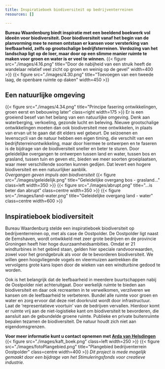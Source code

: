 ```yaml
---
title: Inspiratieboek biodiversiteit op bedrijventerreinen
resources: []

---
```


**Bureau Waardenburg biedt inspiratie met een beeldend boekwerk vol ideeën voor biodiversiteit. Door biodiversiteit vanaf het begin van de planvorming mee te nemen ontstaan er kansen voor versterking van leefbaarheid, zelfs op grootschalige bedrijfsterreinen. Verdozing van het landschap ligt op de loer, maar door op een slimme manier ruimte te maken voor groen en water is er veel te winnen.**
{{< figure src="./images/4.16.png" title="Door de nabijheid van een struik heeft de wandelaar relatief veel zicht op groen en weinig op de gevel" width=400 >}} 
{{< figure src="./images/4.30.png" title="Toevoegen van een tweede laag, de openbare ruimte op daken" width=450 >}} 

## Een natuurlijke omgeving
{{< figure src="./images/4.34.png" title="Principe fasering ontwikkelingen, groen eerst en bebouwing later" class=right width=175 >}} Er is een groeiend besef van het belang van een natuurlijke omgeving. Denk aan waterberging, verkoeling, gezonde lucht en beleving. Nieuwe grootschalige ontwikkelingen moeten dan ook biodiversiteit mee ontwikkelen, in plaats van ervan uit te gaan dat dit elders wel gebeurt. 
De seizoenen en levenscycli van de natuur hebben een eigen timing, die verschilt van een bedrijfsterreinontwikkeling, maar door hiermee te ontwerpen en te faseren is de bijdrage van de biodiversiteit sneller en beter te sturen. Door geleidelijke overgangen te ontwerpen tussen land en water, tussen bos en grasland, tussen tuin en geven etc, bieden we meer soorten groeiplaatsen, waar meer verschillende soorten kunnen gedijen. Dat levert een hogere biodiversiteit en een natuurlijker aanblik. 
<br>
*Overgangen geven impuls aan biodiversiteit*
{{< figure src="./images/geleidelijk.png" title="Geleidelijke overgang bos - grasland..." class=left width=350 >}} {{< figure src="./images/abrupt.png" title="...is beter dan abrupt" class=centre width=350 >}} {{< figure src="./images/land-water.png" title="Geleidelijke overgang land - water" class=centre width=600 >}} 

## Inspiratieboek biodiversiteit
Bureau Waardenburg stelde een inspiratieboek biodiversiteit op bedrijventerreinen op, met als case de Oostpolder. De Oostpolder ligt naast de Eemshaven, wordt ontwikkeld met zeer grote bedrijven en de provincie Groningen heeft hier hoge duurzaamheidsambities.
Omdat er 21 windturbines in het gebied staan, gelden hier speciale randvoorwaarden, zowel voor het grondgebruik als voor de te bevorderen biodiversiteit. We willen geen hoogvliegende vogels en vleermuizen aantrekken die vervolgens grote kans lopen door de wieken van een windturbine gedood te worden. 

Ook is het belangrijk dat de leefbaarheid in meerdere buurtschappen nabij de Oostpolder niet achteruitgaat. Door werkelijk ruimte te bieden aan biodiversiteit en daar ook recreanten in te verwelkomen, verzilveren we kansen om de leefbaarheid te verbeteren. 
Bundel alle ruimte voor groen en water en zorg ervoor dat deze niet doorkruist wordt door infrastructuur. Laat de ‘representatieve voortuin’ van de bedrijven vervallen. Hierdoor komt er ruimte vrij aan de niet-logistieke kant om  biodiversiteit te bevorderen, die aansluit aan de gebundelde groene ruimte. Publieke en private buitenruimte bepalen tezamen de biodiversiteit. De natuur houdt zich niet aan eigendomsgrenzen.  

**Voor meer informatie kunt u contact opnemen met <a href="mailto:a.a.van.helsdingen@buwa.nl">Arda van Helsdingen</a>** 
{{< figure src="./images/kaft_boek.png" class=left width=250 >}} {{< figure src="./images/fotoPlangebied.png" title="Plangebied bedrijventerrein Oostpolder" class=centre width=400 >}} 
*Dit project is mede mogelijk gemaakt door een bijdrage van het Stimuleringsfonds voor creatieve industrie.*